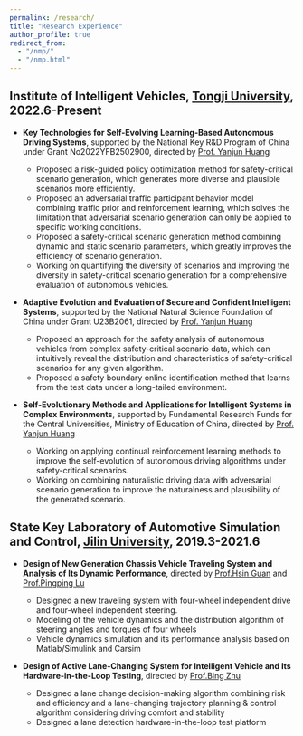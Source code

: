 ```yaml
---
permalink: /research/
title: "Research Experience"
author_profile: true
redirect_from: 
  - "/nmp/"
  - "/nmp.html"
---
```


## Institute of Intelligent Vehicles, [Tongji University](https://www.tongji.edu.cn/eng/), 2022.6-Present
* **Key Technologies for Self-Evolving Learning-Based Autonomous Driving Systems**, supported by the National Key R&D Program of China under Grant No2022YFB2502900, directed by [Prof. Yanjun Huang](https://www.researchgate.net/profile/Yanjun-Huang-4)
  * Proposed a risk-guided policy optimization method for safety-critical scenario generation, which generates more diverse and plausible scenarios more efficiently.
  * Proposed an adversarial traffic participant behavior model combining traffic prior and reinforcement learning, which solves the limitation that adversarial scenario generation can only be applied to specific working conditions.
  * Proposed a safety-critical scenario generation method combining dynamic and static scenario parameters, which greatly improves the efficiency of scenario generation.
  * Working on quantifying the diversity of scenarios and improving the diversity in safety-critical scenario generation for a comprehensive evaluation of autonomous vehicles.

* **Adaptive Evolution and Evaluation of Secure and Confident Intelligent Systems**, supported by the National Natural Science Foundation of China under Grant U23B2061, directed by [Prof. Yanjun Huang](https://www.researchgate.net/profile/Yanjun-Huang-4)
  * Proposed an approach for the safety analysis of autonomous vehicles from complex safety-critical scenario data, which can intuitively reveal the distribution and characteristics of safety-critical scenarios for any given algorithm.
  * Proposed a safety boundary online identification method that learns from the test data under a long-tailed environment.

* **Self-Evolutionary Methods and Applications for Intelligent Systems in Complex Environments**, supported by Fundamental Research Funds for the Central Universities, Ministry of Education of China, directed by [Prof. Yanjun Huang](https://www.researchgate.net/profile/Yanjun-Huang-4)
  * Working on applying continual reinforcement learning methods to improve the self-evolution of autonomous driving algorithms under safety-critical scenarios.
  * Working on combining naturalistic driving data with adversarial scenario generation to improve the naturalness and plausibility of the generated scenario.

## State Key Laboratory of Automotive Simulation and Control, [Jilin University](https://www.jlu.edu.cn/#), 2019.3-2021.6
* **Design of New Generation Chassis Vehicle Traveling System and Analysis of Its Dynamic Performance**, directed by [Prof.Hsin Guan](http://auto.jlu.edu.cn/info/1306/1784.htm) and [Prof.Pingping Lu](http://auto.jlu.edu.cn/info/1318/3892.htm)
  * Designed a new traveling system with four-wheel independent drive and four-wheel independent steering.
  * Modeling of the vehicle dynamics and the distribution algorithm of steering angles and torques of four wheels
  * Vehicle dynamics simulation and its performance analysis based on Matlab/Simulink and Carsim
 
* **Design of Active Lane-Changing System for Intelligent Vehicle and Its Hardware-in-the-Loop Testing**, directed by [Prof.Bing Zhu](http://auto.jlu.edu.cn/info/1134/2305.htm)
  * Designed a lane change decision-making algorithm combining risk and efficiency and a lane-changing trajectory planning & control algorithm considering driving comfort and stability
  * Designed a lane detection hardware-in-the-loop test platform
